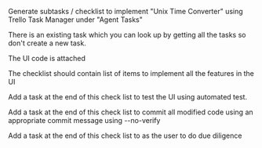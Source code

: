 Generate subtasks / checklist to implement "Unix Time Converter" using Trello Task Manager under "Agent Tasks"

There is an existing task which you can look up by getting all the tasks so don't create a new task.

The UI code is attached

The checklist should contain list of items to implement all the features in the UI

Add a task at the end of this check list to test the UI using automated test.

Add a task at the end of this check list to commit all modified code using an appropriate commit message using --no-verify

Add a task at the end of this check list to as the user to do due diligence
